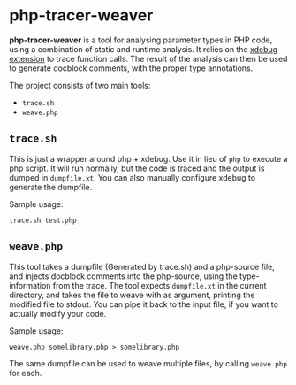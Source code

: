 php-tracer-weaver
===

**php-tracer-weaver** is a tool for analysing parameter types in PHP code, using a combination of static and runtime analysis. It relies on the [xdebug extension](http://www.xdebug.org/docs/execution_trace) to trace function calls. The result of the analysis can then be used to generate docblock comments, with the proper type annotations.

The project consists of two main tools:

* `trace.sh`
* `weave.php`

`trace.sh`
---

This is just a wrapper around php + xdebug. Use it in lieu of `php` to execute a php script. It will run normally, but the code is traced and the output is dumped in `dumpfile.xt`. You can also manually configure xdebug to generate the dumpfile.

Sample usage:

    trace.sh test.php

`weave.php`
---

This tool takes a dumpfile (Generated by trace.sh) and a php-source file, and injects docblock comments into the php-source, using the type-information from the trace. The tool expects `dumpfile.xt` in the current directory, and takes the file to weave with as argument, printing the modified file to stdout. You can pipe it back to the input file, if you want to actually modify your code.

Sample usage:

    weave.php somelibrary.php > somelibrary.php

The same dumpfile can be used to weave multiple files, by calling `weave.php` for each.